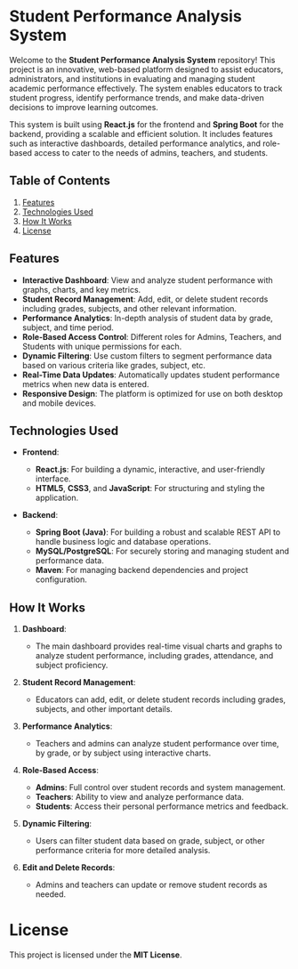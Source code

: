 # **Student Performance Analysis System**

Welcome to the **Student Performance Analysis System** repository! This project is an innovative, web-based platform designed to assist educators, administrators, and institutions in evaluating and managing student academic performance effectively. The system enables educators to track student progress, identify performance trends, and make data-driven decisions to improve learning outcomes.

This system is built using **React.js** for the frontend and **Spring Boot** for the backend, providing a scalable and efficient solution. It includes features such as interactive dashboards, detailed performance analytics, and role-based access to cater to the needs of admins, teachers, and students.

## **Table of Contents**

1. [Features](#features)  
2. [Technologies Used](#technologies-used)  
3. [How It Works](#how-it-works)  
4. [License](#license)  


## **Features**

- **Interactive Dashboard**: View and analyze student performance with graphs, charts, and key metrics.
- **Student Record Management**: Add, edit, or delete student records including grades, subjects, and other relevant information.
- **Performance Analytics**: In-depth analysis of student data by grade, subject, and time period.
- **Role-Based Access Control**: Different roles for Admins, Teachers, and Students with unique permissions for each.
- **Dynamic Filtering**: Use custom filters to segment performance data based on various criteria like grades, subject, etc.
- **Real-Time Data Updates**: Automatically updates student performance metrics when new data is entered.
- **Responsive Design**: The platform is optimized for use on both desktop and mobile devices.

## **Technologies Used**

- **Frontend**:
  - **React.js**: For building a dynamic, interactive, and user-friendly interface.
  - **HTML5**, **CSS3**, and **JavaScript**: For structuring and styling the application.
  

- **Backend**:
  - **Spring Boot (Java)**: For building a robust and scalable REST API to handle business logic and database operations.
  - **MySQL/PostgreSQL**: For securely storing and managing student and performance data.
  - **Maven**: For managing backend dependencies and project configuration.


## **How It Works**

1. **Dashboard**:
   - The main dashboard provides real-time visual charts and graphs to analyze student performance, including grades, attendance, and subject proficiency.
   
2. **Student Record Management**:
   - Educators can add, edit, or delete student records including grades, subjects, and other important details.
   
3. **Performance Analytics**:
   - Teachers and admins can analyze student performance over time, by grade, or by subject using interactive charts.
   
4. **Role-Based Access**:
   - **Admins**: Full control over student records and system management.
   - **Teachers**: Ability to view and analyze performance data.
   - **Students**: Access their personal performance metrics and feedback.

5. **Dynamic Filtering**:
   - Users can filter student data based on grade, subject, or other performance criteria for more detailed analysis.

6. **Edit and Delete Records**:
   - Admins and teachers can update or remove student records as needed.

# License

This project is licensed under the **MIT License**.


